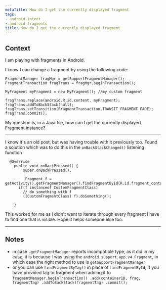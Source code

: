 ```yaml
---
metaTitle: How do I get the currently displayed fragment
tags:
- android-intent
- android-fragments
title: How do I get the currently displayed fragment
---
```


## Context

I am playing with fragments in Android.


I know I can change a fragment by using the following code:



```
FragmentManager fragMgr = getSupportFragmentManager();
FragmentTransaction fragTrans = fragMgr.beginTransaction();

MyFragment myFragment = new MyFragment(); //my custom fragment

fragTrans.replace(android.R.id.content, myFragment);
fragTrans.addToBackStack(null);
fragTrans.setTransition(FragmentTransaction.TRANSIT_FRAGMENT_FADE);
fragTrans.commit();

```

My question is, in a Java file, how can I get the currently displayed Fragment instance?



---

I know it's an old post, but was having trouble with it previously too. Found a solution which was to do this in the `onBackStackChanged()` listening function



```
  @Override
    public void onBackPressed() {
        super.onBackPressed();

         Fragment f = getActivity().getFragmentManager().findFragmentById(R.id.fragment_container);
      if(f instanceof CustomFragmentClass) 
        // do something with f
        ((CustomFragmentClass) f).doSomething();

    }

```

This worked for me as I didn't want to iterate through every fragment I have to find one that is visible. Hope it helps someone else too.



---

## Notes

- in case `.getFragmentManager` reports incompatible type, as it did in my case, it is because I was using the `android.support.app.v4.Fragment`, in which case the right method to use is `getSupportFragmentManager`
- or you can use `findFragmentByTag()` in place of `findFragmentById`, if you have provided tag to fragment when adding it to `fragmentManager.beginTransaction()
                .add(containerID, frag, fragmentTag)
                .addToBackStack(fragmentTag)
                .commit();`
